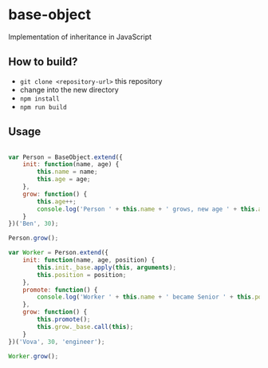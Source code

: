 # base-object
Implementation of inheritance in JavaScript

## How to build?

* `git clone <repository-url>` this repository
* change into the new directory
* `npm install`
* `npm run build`

## Usage

```javascript

var Person = BaseObject.extend({
    init: function(name, age) {
        this.name = name;
        this.age = age;
    },
    grow: function() {
        this.age++;
        console.log('Person ' + this.name + ' grows, new age ' + this.age);
    }
})('Ben', 30);

Person.grow();

var Worker = Person.extend({
    init: function(name, age, position) {
        this.init._base.apply(this, arguments);
        this.position = position;
    },
    promote: function() {
        console.log('Worker ' + this.name + ' became Senior ' + this.position);
    },
    grow: function() {
        this.promote();
        this.grow._base.call(this);
    }
})('Vova', 30, 'engineer');

Worker.grow();

```
